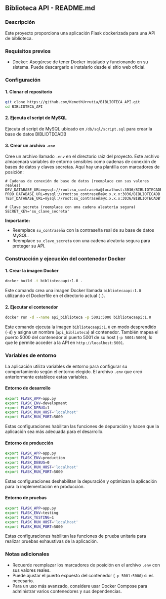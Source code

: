 ## Biblioteca API - README.md

### Descripción

Este proyecto proporciona una aplicación Flask dockerizada para una API de biblioteca.

### Requisitos previos

- Docker: Asegúrese de tener Docker instalado y funcionando en su sistema. Puede descargarlo e instalarlo desde el sitio web oficial.

### Configuración

#### 1. Clonar el repositorio

```bash
git clone https://github.com/KenethUrrutia/BIBLIOTECA_API.git
cd BIBLIOTECA_API
```

#### 2. Ejecuta el script de MySQL

Ejecuta el script de MySQL ubicado en `/db/sql/script.sql` para crear la base de datos BIBLIOTECADB

#### 3. Crear un archivo `.env`

Cree un archivo llamado `.env` en el directorio raíz del proyecto. Este archivo almacenará variables de entorno sensibles como cadenas de conexión de bases de datos y claves secretas. Aquí hay una plantilla con marcadores de posición:

```
# Cadenas de conexión de base de datos (reemplace con sus valores reales)
DEV_DATABASE_URL=mysql://root:su_contraseña@localhost:3036/BIBLIOTECADB
PROD_DATABASE_URL=mysql://root:su_contraseña@x.x.x.x:3036/BIBLIOTECADB
TEST_DATABASE_URL=mysql://root:su_contraseña@x.x.x.x:3036/BIBLIOTECADBTEST

# Clave secreta (reemplace con una cadena aleatoria segura)
SECRET_KEY='su_clave_secreta'

```

**Importante:**

- Reemplace `su_contraseña` con la contraseña real de su base de datos MySQL.
- Reemplace `su_clave_secreta` con una cadena aleatoria segura para proteger su API.

### Construcción y ejecución del contenedor Docker

#### 1. Crear la imagen Docker

```bash
docker build -t bibliotecaapi:1.0 .
```

Este comando crea una imagen Docker llamada `bibliotecaapi:1.0` utilizando el Dockerfile en el directorio actual (`.`).

#### 2. Ejecutar el contenedor

```bash
docker run -d --name api_biblioteca -p 5001:5000 bibliotecaapi:1.0
```

Este comando ejecuta la imagen `bibliotecaapi:1.0` en modo desprendido (`-d`) y asigna un nombre (`api_biblioteca`) al contenedor. También mapea el puerto 5000 del contenedor al puerto 5001 de su host (`-p 5001:5000`), lo que le permite acceder a la API en `http://localhost:5001`.

### Variables de entorno

La aplicación utiliza variables de entorno para configurar su comportamiento según el entorno elegido. El archivo `.env` que creó anteriormente establece estas variables.

#### Entorno de desarrollo

```bash
export FLASK_APP=app.py
export FLASK_ENV=development
export FLASK_DEBUG=1
export FLASK_RUN_HOST='localhost'
export FLASK_RUN_PORT=5000
```

Estas configuraciones habilitan las funciones de depuración y hacen que la aplicación sea más adecuada para el desarrollo.

#### Entorno de producción

```bash
export FLASK_APP=app.py
export FLASK_ENV=production
export FLASK_DEBUG=0
export FLASK_RUN_HOST='localhost'
export FLASK_RUN_PORT=5000
```

Estas configuraciones deshabilitan la depuración y optimizan la aplicación para la implementación en producción.

#### Entorno de pruebas

```bash
export FLASK_APP=app.py
export FLASK_ENV=testing
export FLASK_TESTING=1
export FLASK_RUN_HOST='localhost'
export FLASK_RUN_PORT=5000
```

Estas configuraciones habilitan las funciones de prueba unitaria para realizar pruebas exhaustivas de la aplicación.

### Notas adicionales

- Recuerde reemplazar los marcadores de posición en el archivo `.env` con sus valores reales.
- Puede ajustar el puerto expuesto del contenedor (`-p 5001:5000`) si es necesario.
- Para un uso más avanzado, considere usar Docker Compose para administrar varios contenedores y sus dependencias.

